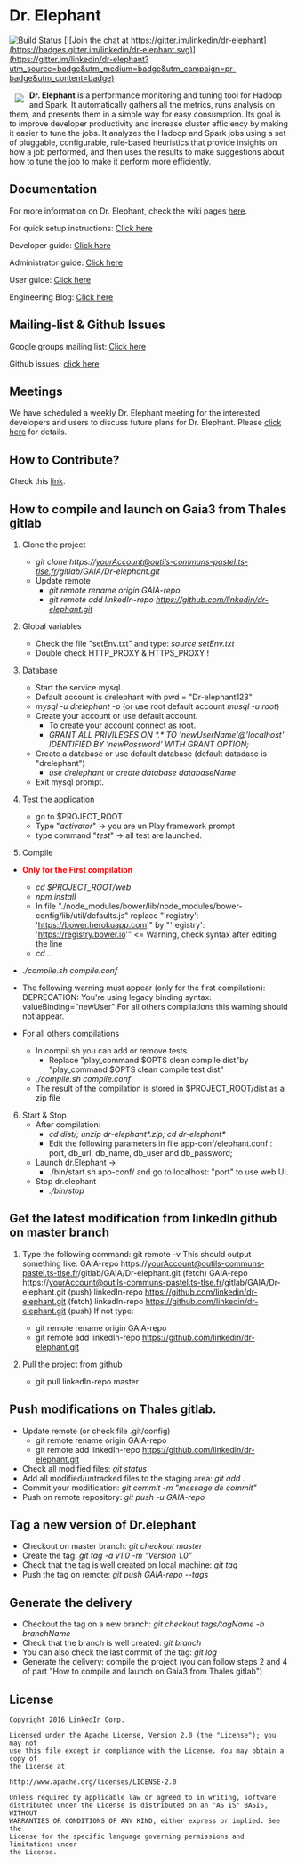 # Dr. Elephant

[![Build Status](https://api.travis-ci.org/linkedin/dr-elephant.svg)](https://travis-ci.org/linkedin/dr-elephant/)
[![Join the chat at https://gitter.im/linkedin/dr-elephant](https://badges.gitter.im/linkedin/dr-elephant.svg)](https://gitter.im/linkedin/dr-elephant?utm_source=badge&utm_medium=badge&utm_campaign=pr-badge&utm_content=badge)

<a href=""><img src="images/wiki/dr-elephant-logo-150x150.png" align="left" hspace="10" vspace="6"></a>

**Dr. Elephant** is a performance monitoring and tuning tool for Hadoop and Spark. It automatically gathers all the metrics, runs analysis on them, and presents them in a simple way for easy consumption. Its goal is to improve developer productivity and increase cluster efficiency by making it easier to tune the jobs. It analyzes the Hadoop and Spark jobs using a set of pluggable, configurable, rule-based heuristics that provide insights on how a job performed, and then uses the results to make suggestions about how to tune the job to make it perform more efficiently.

## Documentation

For more information on Dr. Elephant, check the wiki pages [here](https://github.com/linkedin/dr-elephant/wiki).

For quick setup instructions: [Click here](https://github.com/linkedin/dr-elephant/wiki/Quick-Setup-Instructions)

Developer guide: [Click here](https://github.com/linkedin/dr-elephant/wiki/Developer-Guide)

Administrator guide: [Click here](https://github.com/linkedin/dr-elephant/wiki/Administrator-Guide)

User guide: [Click here](https://github.com/linkedin/dr-elephant/wiki/User-Guide)

Engineering Blog: [Click here](https://engineering.linkedin.com/blog/2016/04/dr-elephant-open-source-self-serve-performance-tuning-hadoop-spark)

## Mailing-list & Github Issues

Google groups mailing list: [Click here](https://groups.google.com/forum/#!forum/dr-elephant-users)

Github issues: [click here](https://github.com/linkedin/dr-elephant/issues)

## Meetings

We have scheduled a weekly Dr. Elephant meeting for the interested developers and users to discuss future plans for Dr. Elephant. Please [click here](https://github.com/linkedin/dr-elephant/issues/209) for details.

## How to Contribute?

Check this [link](https://github.com/linkedin/dr-elephant/wiki/How-to-Contribute%3F).





## How to compile and launch on Gaia3 from Thales gitlab
1. Clone the project
	* _git clone https://yourAccount@outils-communs-pastel.ts-tlse.fr/gitlab/GAIA/Dr-elephant.git_
	* Update remote
		* _git remote rename origin GAIA-repo_
		* _git remote add linkedIn-repo https://github.com/linkedin/dr-elephant.git_
	
2. Global variables
	* Check the file "setEnv.txt" and type: _source setEnv.txt_
	* Double check HTTP_PROXY & HTTPS_PROXY !
 	
3. Database
	* Start the service mysql.
	* Default account is drelephant with pwd = "Dr-elephant123"
	* _mysql -u drelephant -p_ (or use root default account _musql -u root_)
	* Create your account  or use default account.
	    * To create your account connect as root.
	    * _GRANT ALL PRIVILEGES ON \*.\* TO 'newUserName'@'localhost' IDENTIFIED BY 'newPassword' WITH GRANT OPTION;_
	* Create a database or use default database (default datadase is "drelephant")
	    * _use drelephant_ or _create database databaseName_
    * Exit mysql prompt.

4. Test the application
    * go to $PROJECT_ROOT
    * Type "_activator_" -> you are un Play framework prompt
    * type command "_test_" -> all test are launched.	

5. Compile
 *	**<span style="color:red">Only for the First compilation</span>**
 	* _cd $PROJECT_ROOT/web_
 	* _npm install_
 	* In file "./node_modules/bower/lib/node_modules/bower-config/lib/util/defaults.js" replace "'registry': 'https://bower.herokuapp.com'" by "'registry': 'https://registry.bower.io'"  <= Warning, check syntax after editing the line
 	* _cd .._
  * _./compile.sh compile.conf_
  * The following warning must appear (only for the first compilation):
DEPRECATION: You're using legacy binding syntax: valueBinding="newUser"
For all others compilations this warning should not appear.

* For all others compilations

	* In compil.sh you can add or remove tests.
		* Replace "play_command $OPTS clean compile dist"by "play_command $OPTS clean compile test dist"
	* _./compile.sh compile.conf_
	* The result of the compilation is stored in $PROJECT_ROOT/dist as a zip file
	
6. Start & Stop
	* After compilation:
		* _cd dist/; unzip dr-elephant*.zip; cd dr-elephant*_
		* Edit the following parameters in file app-conf/elephant.conf : port, db_url, db_name, db_user and db_password;
	* Launch dr.Elephant -> 
	    * ./bin/start.sh app-conf/ and go to localhost: "port" to use web UI.
	* Stop dr.elephant
	    * _./bin/stop_
	
## Get the latest modification from linkedIn github on master branch
1. Type the following command: git remote -v
This should output something like:
GAIA-repo       https://yourAccount@outils-communs-pastel.ts-tlse.fr/gitlab/GAIA/Dr-elephant.git (fetch)
GAIA-repo       https://yourAccount@outils-communs-pastel.ts-tlse.fr/gitlab/GAIA/Dr-elephant.git (push)
linkedIn-repo   https://github.com/linkedin/dr-elephant.git (fetch)
linkedIn-repo   https://github.com/linkedin/dr-elephant.git (push)
If not type:
	* git remote rename origin GAIA-repo
	* git remote add linkedIn-repo https://github.com/linkedin/dr-elephant.git
	
2. Pull the project from github
	* git pull linkedIn-repo master
	
## Push modifications on Thales gitlab.
* Update remote (or check file .git/config)
	* git remote rename origin GAIA-repo
	* git remote add linkedIn-repo https://github.com/linkedin/dr-elephant.git
* Check all modified files: _git status_
* Add all modified/untracked files to the staging area: _git add ._
* Commit your modification: _git commit -m "message de commit"_
* Push on remote repository: _git push -u GAIA-repo_
	
## Tag a new version of Dr.elephant
* Checkout on master branch: _git checkout master_
* Create the tag: _git tag -a v1.0 -m "Version 1.0"_
* Check that the tag is well created on local machine: _git tag_
* Push the tag on remote: _git push GAIA-repo --tags_

## Generate the delivery

* Checkout the tag on a new branch: _git checkout tags/tagName -b branchName_
* Check that the branch is well created: _git branch_
* You can also check the last commit of the tag: _git log_
* Generate the delivery: compile the project (you can follow steps 2 and 4 of part "How to compile and launch on Gaia3 from Thales gitlab")

## License

    Copyright 2016 LinkedIn Corp.

    Licensed under the Apache License, Version 2.0 (the "License"); you may not
    use this file except in compliance with the License. You may obtain a copy of
    the License at

    http://www.apache.org/licenses/LICENSE-2.0

    Unless required by applicable law or agreed to in writing, software
    distributed under the License is distributed on an "AS IS" BASIS, WITHOUT
    WARRANTIES OR CONDITIONS OF ANY KIND, either express or implied. See the
    License for the specific language governing permissions and limitations under
    the License.
